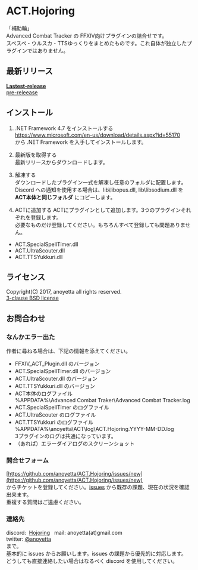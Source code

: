 # ACT.Hojoring
「補助輪」  
Advanced Combat Tracker の FFXIV向けプラグインの詰合せです。  
スペスペ・ウルスカ・TTSゆっくりをまとめたものです。これ自体が独立したプラグインではありません。

## 最新リリース
**[Lastest-release](https://github.com/anoyetta/ACT.Hojoring/releases/latest)**  
[pre-releease](https://github.com/anoyetta/ACT.Hojoring/releases)

## インストール
1. .NET Framework 4.7 をインストールする  
https://www.microsoft.com/en-us/download/details.aspx?id=55170  
から .NET Framework を入手してインストールします。

2. 最新版を取得する  
最新リリースからダウンロードします。

3. 解凍する  
ダウンロードしたプラグイン一式を解凍し任意のフォルダに配置します。  
Discord への通知を使用する場合は、lib\libopus.dll, lib\libsodium.dll を **ACT本体と同じフォルダ** にコピーします。

4. ACTに追加する
ACTにプラグインとして追加します。3つのプラグインそれぞれを登録します。  
必要なものだけ登録してください。もちろんすべて登録しても問題ありません。  

  * ACT.SpecialSpellTimer.dll
  * ACT.UltraScouter.dll
  * ACT.TTSYukkuri.dll

## ライセンス
Copyright(C) 2017, anoyetta all rights reserved.  
[3-clause BSD license](LICENSE)

## お問合わせ
### なんかエラー出た
作者に尋ねる場合は、下記の情報を添えてください。
* FFXIV_ACT_Plugin.dll のバージョン
* ACT.SpecialSpellTimer.dll のバージョン
* ACT.UltraScouter.dll のバージョン
* ACT.TTSYukkuri.dll のバージョン  
* ACT本体のログファイル  
%APPDATA%\Advanced Combat Traker\Advanced Combat Tracker.log
* ACT.SpecialSpellTimer のログファイル
* ACT.UltraScouter のログファイル
* ACT.TTSYukkuri のログファイル  
%APPDATA%\anoyetta\ACT\log\ACT.Hojoring.YYYY-MM-DD.log  
3プラグインのログは共通になっています。
* （あれば）エラーダイアログのスクリーンショット

### 問合せフォーム
[https://github.com/anoyetta/ACT.Hojoring/issues/new](https://github.com/anoyetta/ACT.Hojoring/issues/new)  
からチケットを登録してください。[issues](https://github.com/anoyetta/ACT.Hojoring/issues) から既存の課題、現在の状況を確認出来ます。  
重複する質問はご遠慮ください。

### 連絡先
discord:  [Hojoring](https://discord.gg/n6Mut3F)  
mail:     anoyetta(at)gmail.com  
twitter:  [@anoyetta](https://twitter.com/anoyetta)  
まで。  
基本的に issues からお願いします。issues の課題から優先的に対応します。  
どうしても直接連絡したい場合はなるべく discord を使用してください。 
